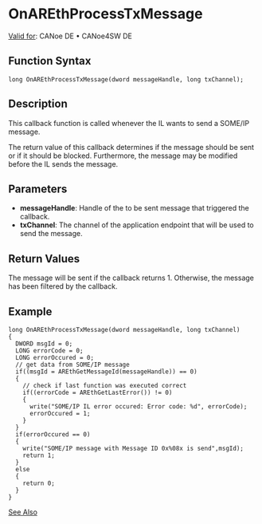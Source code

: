 # OnAREthProcessTxMessage

[Valid for](../../../../Shared/FeatureAvailability.md): CANoe DE • CANoe4SW DE

## Function Syntax

```plaintext
long OnAREthProcessTxMessage(dword messageHandle, long txChannel);
```

## Description

This callback function is called whenever the IL wants to send a SOME/IP message.

The return value of this callback determines if the message should be sent or if it should be blocked. Furthermore, the message may be modified before the IL sends the message.

## Parameters

- **messageHandle**: Handle of the to be sent message that triggered the callback.
- **txChannel**: The channel of the application endpoint that will be used to send the message.

## Return Values

The message will be sent if the callback returns 1. Otherwise, the message has been filtered by the callback.

## Example

```plaintext
long OnAREthProcessTxMessage(dword messageHandle, long txChannel)
{
  DWORD msgId = 0;
  LONG errorCode = 0;
  LONG errorOccured = 0;
  // get data from SOME/IP message
  if((msgId = AREthGetMessageId(messageHandle)) == 0)
  {
    // check if last function was executed correct
    if((errorCode = AREthGetLastError()) != 0)
    {
      write("SOME/IP IL error occured: Error code: %d", errorCode);
      errorOccured = 1;
    }
  }
  if(errorOccured == 0)
  {
    write("SOME/IP message with Message ID 0x%08x is send",msgId);
    return 1;
  }
  else
  {
    return 0;
  }
}
```

[See Also](javascript:void(0);)
